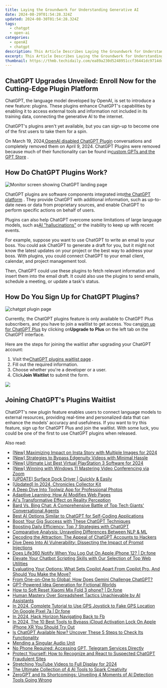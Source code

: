 ```yaml
---
title: Laying the Groundwork for Understanding Generative AI
date: 2024-08-29T01:54:28.324Z
updated: 2024-08-30T01:54:28.324Z
tags:
  - chatgpt
  - open-ai
categories:
  - openAI
  - chatgpt
description: This Article Describes Laying the Groundwork for Understanding Generative AI
excerpt: This Article Describes Laying the Groundwork for Understanding Generative AI
thumbnail: https://thmb.techidaily.com/ea89a230d5248951ccf36441dc9714dd3928003aa27c50b18bb1e4d33a021df4.jpg
---
```


## ChatGPT Upgrades Unveiled: Enroll Now for the Cutting-Edge Plugin Platform

 ChatGPT, the language model developed by OpenAI, is set to introduce a new feature: plugins. These plugins enhance ChatGPT's capabilities by enabling it to access external tools and information not included in its training data, connecting the generative AI to the internet.

 ChatGPT's plugins aren't yet available, but you can sign-up to become one of the first users to take them for a spin.

 On March 19, 2024,[OpenAI disabled ChatGPT Plugin](https://help.openai.com/en/articles/8988022-winding-down-the-chatgpt-plugins-beta) conversations and completely removed them on April 9, 2024\. ChatGPT Plugins were removed because much of their functionality can be found in[custom GPTs and the GPT Store](https://www.makeuseof.com/how-to-use-chatgpt-custom-gpt-store/) .

## How Do ChatGPT Plugins Work?

![Monitor screen showing ChatGPT landing page](https://static1.makeuseofimages.com/wordpress/wp-content/uploads/2023/04/monitor-screen-showing-chatgpt-landing-page.jpg)

 ChatGPT plugins are software components integrated into[the ChatGPT platform](https://www.makeuseof.com/how-does-chatgpt-work/) . They provide ChatGPT with additional information, such as up-to-date news or data from proprietary sources, and enable ChatGPT to perform specific actions on behalf of users.

 Plugins can also help ChatGPT overcome some limitations of large language models, such as[AI "hallucinations"](https://www.makeuseof.com/what-is-ai-hallucination-and-how-do-you-spot-it/) or the inability to keep up with recent events.

 For example, suppose you want to use ChatGPT to write an email to your boss. You could ask ChatGPT to generate a draft for you, but it might not know the latest updates on your project or the best way to address your boss. With plugins, you could connect ChatGPT to your email client, calendar, and project management tool.

 Then, ChatGPT could use these plugins to fetch relevant information and insert them into the email draft. It could also use the plugins to send emails, schedule a meeting, or update a task's status.

## How Do You Sign Up for ChatGPT Plugins?

![chatgpt plugin page](https://static1.makeuseofimages.com/wordpress/wp-content/uploads/2023/04/chatgpt-plugin-page.jpg)

 Currently, the ChatGPT plugins feature is only available to ChatGPT Plus subscribers, and you have to join a waitlist to get access. You can[sign up for ChatGPT Plus](https://www.makeuseof.com/chatgpt-plus-subscription-worth-it/) by clicking on**Upgrade** **to** **Plus** on the left tab on the ChatGPT interface.

 Here are the steps for joining the waitlist after upgrading your ChatGPT account:

1. Visit the[ChatGPT plugins waitlist page](https://openai.com/waitlist/plugins) .
2. Fill out the required information.
3. Choose whether you're a developer or a user.
4. Click**Join Waitlist** to submit the form.

<!-- affiliate ads begin -->
<a href="https://secure.2checkout.com/order/checkout.php?PRODS=37100474&QTY=1&AFFILIATE=108875&CART=1"><img src="https://awario.com/images/pages/index/img-leads-1280@1x.avif" border="0"></a>
<!-- affiliate ads end -->
## Joining ChatGPT's Plugins Waitlist

 ChatGPT's new plugin feature enables users to connect language models to external resources, providing real-time and personalized data that can enhance the models' accuracy and usefulness. If you want to try this feature, sign up for ChatGPT Plus and join the waitlist. With some luck, you could be one of the first to use ChatGPT plugins when released.


<ins class="adsbygoogle"
     style="display:block"
     data-ad-format="autorelaxed"
     data-ad-client="ca-pub-7571918770474297"
     data-ad-slot="1223367746"></ins>



<ins class="adsbygoogle"
     style="display:block"
     data-ad-client="ca-pub-7571918770474297"
     data-ad-slot="8358498916"
     data-ad-format="auto"
     data-full-width-responsive="true"></ins>

<span class="atpl-alsoreadstyle">Also read:</span>
<div><ul>
<li><a href="https://instagram-videos.techidaily.com/new-maximizing-impact-on-insta-story-with-multiple-images-for-2024/"><u>[New] Maximizing Impact on Insta Story with Multiple Images for 2024</u></a></li>
<li><a href="https://some-guidance.techidaily.com/new-strategies-to-bypass-edgenuity-videos-with-minimal-hassle/"><u>[New] Strategies to Bypass Edgenuity Videos with Minimal Hassle</u></a></li>
<li><a href="https://remote-screen-capture.techidaily.com/new-ultimate-list-best-virtual-playstation-3-software-for-2024/"><u>[New] Ultimate List  Best Virtual PlayStation 3 Software for 2024</u></a></li>
<li><a href="https://vp-tips.techidaily.com/new-winning-with-windows-11-mastering-video-conferencing-via-zoom/"><u>[New] Winning with Windows 11  Mastering Video Conferencing via Zoom</u></a></li>
<li><a href="https://hardware-help.techidaily.com/update-surface-dock-driver-quickly-and-easily/"><u>[UPDATE] Surface Dock Driver | Quickly & Easily</u></a></li>
<li><a href="https://facebook-clips.techidaily.com/updated-in-2024-chronicles-collector-kit/"><u>[Updated] In 2024, Chronicles Collector Kit</u></a></li>
<li><a href="https://extra-information.techidaily.com/a-deep-dive-into-toolwiz-app-for-professional-photos/"><u>A Deep Dive Into Toolwiz App for Professional Photos</u></a></li>
<li><a href="https://tech-revival.techidaily.com/adaptive-learning-how-ai-modifies-web-pages/"><u>Adaptive Learning: How AI Modifies Web Pages</u></a></li>
<li><a href="https://tech-revival.techidaily.com/ais-transformative-effect-on-reality-perception/"><u>AI's Transformative Effect on Reality Perception</u></a></li>
<li><a href="https://tech-revival.techidaily.com/bard-vs-bing-chat-a-comprehensive-battle-of-top-tech-giants-conversational-agents/"><u>Bard Vs. Bing Chat: A Comprehensive Battle of Top Tech Giants' Conversational Agents</u></a></li>
<li><a href="https://tech-revival.techidaily.com/best-ai-options-similar-to-chatgpt-for-self-coding-applications/"><u>Best AI Options Similar to ChatGPT for Self-Coding Applications</u></a></li>
<li><a href="https://tech-revival.techidaily.com/boost-your-gig-success-with-these-chatgpt-techniques/"><u>Boost Your Gig Success with These ChatGPT Techniques</u></a></li>
<li><a href="https://tech-revival.techidaily.com/boosting-daily-efficiency-top-7-strategies-with-chatgpt/"><u>Boosting Daily Efficiency: Top 7 Strategies with ChatGPT</u></a></li>
<li><a href="https://tech-revival.techidaily.com/comparative-analysis-unraveling-differences-between-nlp-and-ml/"><u>Comparative Analysis: Unraveling Differences Between NLP & ML</u></a></li>
<li><a href="https://tech-revival.techidaily.com/decoding-the-attraction-the-appeal-of-chatgpt-accounts-to-hackers/"><u>Decoding the Attraction: The Appeal of ChatGPT Accounts to Hackers</u></a></li>
<li><a href="https://tech-revival.techidaily.com/dive-deep-into-ai-vulnerability-dissecting-the-impact-of-prompt-injections/"><u>Dive Deep Into AI Vulnerability: Dissecting the Impact of Prompt Injections</u></a></li>
<li><a href="https://fake-location.techidaily.com/does-life360-notify-when-you-log-out-on-apple-iphone-12-drfone-by-drfone-virtual-ios/"><u>Does Life360 Notify When You Log Out On Apple iPhone 12? | Dr.fone</u></a></li>
<li><a href="https://tech-revival.techidaily.com/elevate-your-chatbot-scripting-skills-with-our-selection-of-top-web-utilities/"><u>Elevate Your Chatbot Scripting Skills with Our Selection of Top Web Utilities</u></a></li>
<li><a href="https://tech-revival.techidaily.com/evaluating-your-options-what-sets-copilot-apart-from-copilot-pro-and-should-you-make-the-move/"><u>Evaluating Your Options: What Sets Copilot Apart From Copilot Pro, And Should You Make the Move?</u></a></li>
<li><a href="https://tech-revival.techidaily.com/from-one-on-one-to-global-how-does-gemini-challenge-chatgpt/"><u>From One-on-One to Global: How Does Gemini Challenge ChatGPT?</u></a></li>
<li><a href="https://tech-revival.techidaily.com/gpt-powered-idea-generation-for-fictional-worlds/"><u>GPT-Powered Idea Generation for Fictional Worlds</u></a></li>
<li><a href="https://techidaily.com/how-to-soft-reset-xiaomi-mix-fold-3-phone-drfone-by-drfone-reset-android-reset-android/"><u>How to Soft Reset Xiaomi Mix Fold 3 phone? | Dr.fone</u></a></li>
<li><a href="https://tech-revival.techidaily.com/human-mastery-over-spreadsheet-tactics-unachievable-by-ai-assistants/"><u>Human Mastery Over Spreadsheet Tactics Unachievable by AI Assistants</u></a></li>
<li><a href="https://review-topics.techidaily.com/in-2024-complete-tutorial-to-use-gps-joystick-to-fake-gps-location-on-google-pixel-7a-drfone-by-drfone-virtual-android/"><u>In 2024, Complete Tutorial to Use GPS Joystick to Fake GPS Location On Google Pixel 7a | Dr.fone</u></a></li>
<li><a href="https://facebook-video-files.techidaily.com/in-2024-hack-horizon-navigating-back-to-fb/"><u>In 2024, Hack Horizon  Navigating Back to Fb</u></a></li>
<li><a href="https://activate-lock.techidaily.com/in-2024-the-10-best-tools-to-bypass-icloud-activation-lock-on-apple-iphone-xr-you-should-try-out-by-drfone-ios/"><u>In 2024, The 10 Best Tools to Bypass iCloud Activation Lock On Apple iPhone XR You Should Try Out</u></a></li>
<li><a href="https://tech-revival.techidaily.com/is-chatgpt-available-now-uncover-these-5-steps-to-check-its-functionality/"><u>Is ChatGPT Available Now? Uncover These 5 Steps to Check Its Functionality</u></a></li>
<li><a href="https://extra-hints.techidaily.com/mending-a-singular-audio-unit/"><u>Mending a Singular Audio Unit</u></a></li>
<li><a href="https://tech-revival.techidaily.com/no-phone-required-accessing-gpt-telegram-services-directly/"><u>No Phone Required: Accessing GPT, Telegram Services Directly</u></a></li>
<li><a href="https://tech-revival.techidaily.com/protect-yourself-how-to-recognize-and-react-to-suspected-chatgpt-fraudulent-sites/"><u>Protect Yourself: How to Recognize and React to Suspected ChatGPT Fraudulent Sites</u></a></li>
<li><a href="https://some-approaches.techidaily.com/stretching-youtube-videos-to-full-display-for-2024/"><u>Stretching YouTube Videos to Full Display for 2024</u></a></li>
<li><a href="https://tech-revival.techidaily.com/the-ultimate-collection-of-4-ai-tools-to-spark-creativity/"><u>The Ultimate Collection of 4 AI Tools to Spark Creativity</u></a></li>
<li><a href="https://tech-revival.techidaily.com/zerogpt-and-its-shortcomings-unveiling-4-moments-of-ai-detection-tools-going-wrong/"><u>ZeroGPT and Its Shortcomings: Unveiling 4 Moments of AI Detection Tools Going Wrong</u></a></li>
</ul></div>
